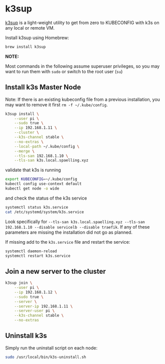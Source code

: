 # k3sup

[k3sup](https://github.com/alexellis/k3sup) is a light-weight utility to get from zero to KUBECONFIG with k3s on any local or remote VM.

Install k3sup using Homebrew:

```bash
brew install k3sup
```

**NOTE:**

Most commands in the following assume superuser privileges, so you may want to run them with `sudo` or switch to the root user (`su`)

## Install k3s Master Node

Note: If there is an existing kubeconfig file from a previous installation, you may want to remove it first `rm -f ~/.kube/config`.

```bash
k3sup install \
    --user pi \
    --sudo true \
    --ip 192.168.1.11 \
    --cluster \
    --k3s-channel stable \
    --no-extras \
    --local-path ~/.kube/config \
    --merge \
    --tls-san 192.168.1.10 \
    --tls-san k3s.local.spaelling.xyz
```

validate that k3s is running

```bash
export KUBECONFIG=~/.kube/config
kubectl config use-context default
kubectl get node -o wide
```

and check the status of the k3s service

```bash
systemctl status k3s.service
cat /etc/systemd/system/k3s.service
```

Look specifically for `--tls-san k3s.local.spaelling.xyz --tls-san 192.168.1.10 --disable servicelb --disable traefik`. If any of these parameters are missing the installation did not go as planned.

If missing add to the `k3s.service` file and restart the service:

```bash
systemctl daemon-reload
systemctl restart k3s.service
```

## Join a new server to the cluster

```bash
k3sup join \
    --user pi \
    --ip 192.168.1.12 \
    --sudo true \
    --server \
    --server-ip 192.168.1.11 \
    --server-user pi \
    --k3s-channel stable \
    --no-extras
```

## Uninstall k3s

Simply run the uninstall script on each node:

```bash
sudo /usr/local/bin/k3s-uninstall.sh
```
